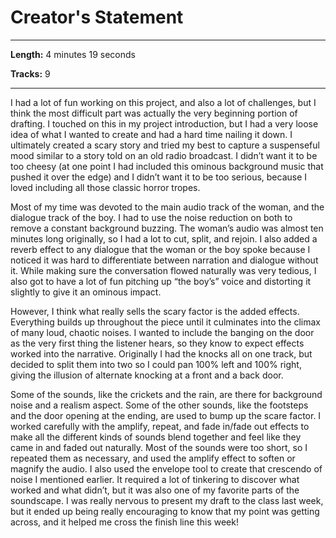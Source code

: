 # Creator's Statement

----------------------------------------------------------------

**Length:** 4 minutes 19 seconds

**Tracks:** 9

------------------------------------------------------------------

I had a lot of fun working on this project, and also a lot of challenges, but I think the most difficult part was actually the very beginning portion of drafting. I touched on this in my project introduction, but I had a very loose idea of what I wanted to create and had a hard time nailing it down. I ultimately created a scary story and tried my best to capture a suspenseful mood similar to a story told on an old radio broadcast. I didn’t want it to be too cheesy (at one point I had included this ominous background music that pushed it over the edge) and I didn’t want it to be too serious, because I loved including all those classic horror tropes. 

Most of my time was devoted to the main audio track of the woman, and the dialogue track of the boy. I had to use the noise reduction on both to remove a constant background buzzing. The woman’s audio was almost ten minutes long originally, so I had a lot to cut, split, and rejoin. I also added a reverb effect to any dialogue that the woman or the boy spoke because I noticed it was hard to differentiate between narration and dialogue without it. While making sure the conversation flowed naturally was very tedious, I also got to have a lot of fun pitching up “the boy’s” voice and distorting it slightly to give it an ominous impact. 

However, I think what really sells the scary factor is the added effects. Everything builds up throughout the piece until it culminates into the climax of many loud, chaotic noises. I wanted to include the banging on the door as the very first thing the listener hears, so they know to expect effects worked into the narrative. Originally I had the knocks all on one track, but decided to split them into two so I could pan 100% left and 100% right, giving the illusion of alternate knocking at a front and a back door. 

Some of the sounds, like the crickets and the rain, are there for background noise and a realism aspect. Some of the other sounds, like the footsteps and the door opening at the ending, are used to bump up the scare factor. I worked carefully with the amplify, repeat, and fade in/fade out effects to make all the different kinds of sounds blend together and feel like they came in and faded out naturally. Most of the sounds were too short, so I repeated them as necessary, and used the amplify effect to soften or magnify the audio. I also used the envelope tool to create that crescendo of noise I mentioned earlier. It required a lot of tinkering to discover what worked and what didn’t, but it was also one of my favorite parts of the soundscape. 
I was really nervous to present my draft to the class last week, but it ended up being really encouraging to know that my point was getting across, and it helped me cross the finish line this week!




